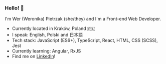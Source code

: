 ### Hello! 👋
I'm Wer (Weronika) Pietrzak (she/they) and I'm a Front-end Web Developer.

- Currently located in Kraków, Poland 🇵🇱
- I speak: English, Polski and 日本語
- Tech stack: JavaScript (ES6+), TypeScript, React, HTML, CSS (SCSS), Jest
- Currently learning: Angular, RxJS
- Find me on [LinkedIn](https://www.linkedin.com/in/werpietrzak/)!
